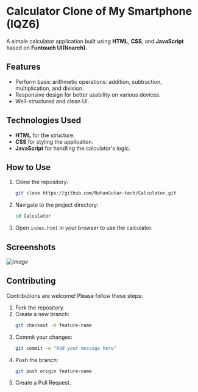 
# Calculator Clone of My Smartphone (IQZ6)

A simple calculator application built using **HTML**, **CSS**, and **JavaScript** based on **Funtouch UI(Noarch)**.

## Features

- Perform basic arithmetic operations: addition, subtraction, multiplication, and division.
- Responsive design for better usability on various devices.
- Well-structured and clean UI.

## Technologies Used

- **HTML** for the structure.
- **CSS** for styling the application.
- **JavaScript** for handling the calculator's logic.

## How to Use

1. Clone the repository:
   ```bash
   git clone https://github.com/RohanSutar-tech/Calculator.git
   ```
2. Navigate to the project directory:
   ```bash
   cd Calculator
   ```
3. Open `index.html` in your browser to use the calculator.

## Screenshots

*![image](https://github.com/user-attachments/assets/869cd042-3c2c-4f1c-ad20-94d62e9c5cbc)*

## Contributing

Contributions are welcome! Please follow these steps:

1. Fork the repository.
2. Create a new branch:
   ```bash
   git checkout -b feature-name
   ```
3. Commit your changes:
   ```bash
   git commit -m "Add your message here"
   ```
4. Push the branch:
   ```bash
   git push origin feature-name
   ```
5. Create a Pull Request.


